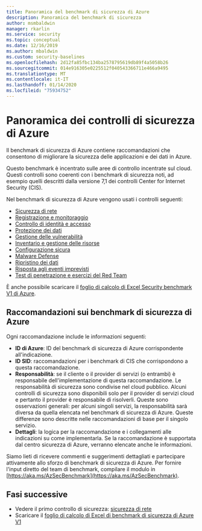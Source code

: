 ```yaml
---
title: Panoramica del benchmark di sicurezza di Azure
description: Panoramica del benchmark di sicurezza
author: msmbaldwin
manager: rkarlin
ms.service: security
ms.topic: conceptual
ms.date: 12/16/2019
ms.author: mbaldwin
ms.custom: security-baselines
ms.openlocfilehash: 2d12fa85fbc134ba2578795619db89f4a5058b26
ms.sourcegitcommit: 014e916305e0225512f040543366711e466a9495
ms.translationtype: MT
ms.contentlocale: it-IT
ms.lasthandoff: 01/14/2020
ms.locfileid: "75934752"
---
```

# <a name="overview-of-azure-security-controls"></a>Panoramica dei controlli di sicurezza di Azure

Il benchmark di sicurezza di Azure contiene raccomandazioni che consentono di migliorare la sicurezza delle applicazioni e dei dati in Azure.

Questo benchmark è incentrato sulle aree di controllo incentrate sul cloud. Questi controlli sono coerenti con i benchmark di sicurezza noti, ad esempio quelli descritti dalla versione 7,1 dei controlli Center for Internet Security (CIS).

Nel benchmark di sicurezza di Azure vengono usati i controlli seguenti: 

- [Sicurezza di rete](security-control-network-security.md)
- [Registrazione e monitoraggio](security-control-logging-monitoring.md)
- [Controllo di identità e accesso](security-control-identity-access-control.md)
- [Protezione dei dati](security-control-data-protection.md)
- [Gestione delle vulnerabilità](security-control-vulnerability-management.md)
- [Inventario e gestione delle risorse](security-control-inventory-asset-management.md)
- [Configurazione sicura](security-control-secure-configuration.md)
- [Malware Defense](security-control-malware-defense.md)
- [Ripristino dei dati](security-control-data-recovery.md)
- [Risposta agli eventi imprevisti](security-control-incident-response.md)
- [Test di penetrazione e esercizi del Red Team](security-control-penetration-tests-red-team-exercises.md)

È anche possibile scaricare il [foglio di calcolo di Excel Security benchmark V1 di Azure](https://github.com/MicrosoftDocs/SecurityBenchmarks/tree/master/spreadsheets).

## <a name="azure-security-benchmark-recommendations"></a>Raccomandazioni sui benchmark di sicurezza di Azure 

Ogni raccomandazione include le informazioni seguenti: 

- **ID di Azure**: ID del benchmark di sicurezza di Azure corrispondente all'indicazione. 
- **ID SID**: raccomandazioni per i benchmark di CIS che corrispondono a questa raccomandazione.  
- **Responsabilità**: se il cliente o il provider di servizi (o entrambi) è responsabile dell'implementazione di questa raccomandazione. Le responsabilità di sicurezza sono condivise nel cloud pubblico. Alcuni controlli di sicurezza sono disponibili solo per il provider di servizi cloud e pertanto il provider è responsabile di risolverli. Queste sono osservazioni generali: per alcuni singoli servizi, la responsabilità sarà diversa da quella elencata nel benchmark di sicurezza di Azure. Queste differenze sono descritte nelle raccomandazioni di base per il singolo servizio. 
- **Dettagli**: la logica per la raccomandazione e i collegamenti alle indicazioni su come implementarla. Se la raccomandazione è supportata dal centro sicurezza di Azure, verranno elencate anche le informazioni.

Siamo lieti di ricevere commenti e suggerimenti dettagliati e partecipare attivamente allo sforzo di benchmark di sicurezza di Azure. Per fornire l'input diretto del team di benchmark, compilare il modulo in [https://aka.ms/AzSecBenchmark](https://aka.ms/AzSecBenchmark).

## <a name="next-steps"></a>Fasi successive

- Vedere il primo controllo di sicurezza: [sicurezza di rete](security-control-network-security.md)
- Scaricare il [foglio di calcolo di Excel di benchmark di sicurezza di Azure V1](https://github.com/MicrosoftDocs/SecurityBenchmarks/tree/master/spreadsheets)
